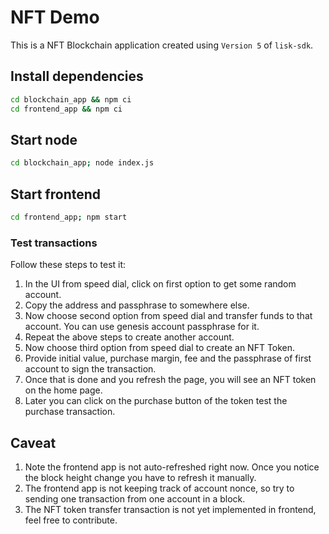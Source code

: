# NFT Demo

This is a NFT Blockchain application created using `Version 5` of `lisk-sdk`.

## Install dependencies

```bash
cd blockchain_app && npm ci
cd frontend_app && npm ci
```

## Start node

```bash
cd blockchain_app; node index.js
```

## Start frontend

```bash
cd frontend_app; npm start
```

### Test transactions

Follow these steps to test it:

1. In the UI from speed dial, click on first option to get some random account.
2. Copy the address and passphrase to somewhere else.
3. Now choose second option from speed dial and transfer funds to that account. You can use genesis account passphrase for it.
4. Repeat the above steps to create another account.
5. Now choose third option from speed dial to create an NFT Token.
6. Provide initial value, purchase margin, fee and the passphrase of first account to sign the transaction.
7. Once that is done and you refresh the page, you will see an NFT token on the home page.
8. Later you can click on the purchase button of the token test the purchase transaction.

## Caveat

1. Note the frontend app is not auto-refreshed right now. Once you notice the block height change you have to refresh it manually.
2. The frontend app is not keeping track of account nonce, so try to sending one transaction from one account in a block.
3. The NFT token transfer transaction is not yet implemented in frontend, feel free to contribute.
